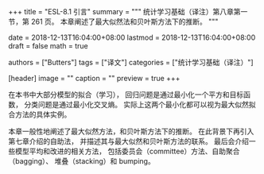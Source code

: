 +++
title = "ESL-8.1 引言"
summary = """
统计学习基础（译注）第八章第一节，第 261 页。
本章阐述了最大似然法和贝叶斯方法下的推断。
"""

date = 2018-12-13T16:04:00+08:00
lastmod = 2018-12-13T16:04:00+08:00
draft = false
math = true

authors = ["Butters"]
tags = ["译文"]
categories = ["统计学习基础（译注）"]

[header]
image = ""
caption = ""
preview = true
+++

在本书中大部分模型的拟合（学习），
回归问题是通过最小化一个平方和目标函数，
分类问题是通过最小化交叉熵。
实际上这两个最小化都可以视为最大似然拟合方法的具体实例。

本章一般性地阐述了最大似然方法，和贝叶斯方法下的推断。
在此背景下再引入第七章介绍的自助法，
并描述其与最大似然和贝叶斯方法的联系。
最后会介绍一些模型平均和改进的相关方法，
包括委员会（committee）方法、自助聚合（bagging）、
堆叠（stacking）和 bumping。